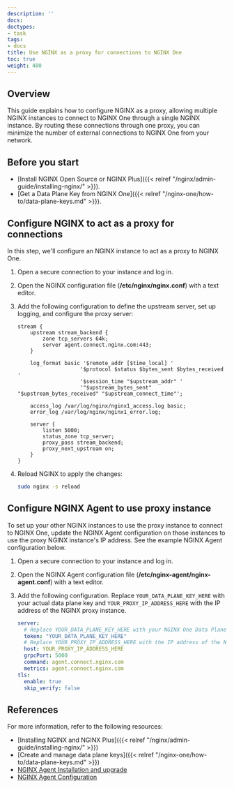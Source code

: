 ```yaml
---
description: ''
docs:
doctypes:
- task
tags:
- docs
title: Use NGINX as a proxy for connections to NGINX One
toc: true
weight: 400
---
```


## Overview

This guide explains how to configure NGINX as a proxy, allowing multiple NGINX instances to connect to NGINX One through a single NGINX instance. By routing these connections through one proxy, you can minimize the number of external connections to NGINX One from your network.

## Before you start

- [Install NGINX Open Source or NGINX Plus]({{< relref "/nginx/admin-guide/installing-nginx/" >}}).
- [Get a Data Plane Key from NGINX One]({{< relref "/nginx-one/how-to/data-plane-keys.md" >}}).

## Configure NGINX to act as a proxy for connections

In this step, we'll configure an NGINX instance to act as a proxy to NGINX One.

1. Open a secure connection to your instance and log in.
2. Open the NGINX configuration file (**/etc/nginx/nginx.conf**) with a text editor.
3. Add the following configuration to define the upstream server, set up logging, and configure the proxy server:

    ```nginx
    stream {
        upstream stream_backend {
            zone tcp_servers 64k;
            server agent.connect.nginx.com:443;
        }

        log_format basic '$remote_addr [$time_local] '
                        '$protocol $status $bytes_sent $bytes_received '
                        '$session_time "$upstream_addr" '
                        '"$upstream_bytes_sent" "$upstream_bytes_received" "$upstream_connect_time"';

        access_log /var/log/nginx/nginx1_access.log basic;
        error_log /var/log/nginx/nginx1_error.log;

        server {
            listen 5000;
            status_zone tcp_server;
            proxy_pass stream_backend;
            proxy_next_upstream on;
        }
    }
    ```

4. Reload NGINX to apply the changes:

    ```sh
    sudo nginx -s reload
    ```

## Configure NGINX Agent to use proxy instance

To set up your other NGINX instances to use the proxy instance to connect to NGINX One, update the NGINX Agent configuration on those instances to use the proxy NGINX instance's IP address. See the example NGINX Agent configuration below.

1. Open a secure connection to your instance and log in.
2. Open the NGINX Agent configuration file (**/etc/nginx-agent/nginx-agent.conf**) with a text editor.
3. Add the following configuration. Replace `YOUR_DATA_PLANE_KEY_HERE` with your actual data plane key and `YOUR_PROXY_IP_ADDRESS_HERE` with the IP address of the NGINX proxy instance.

    ```yaml
    server:
      # Replace YOUR_DATA_PLANE_KEY_HERE with your NGINX One Data Plane Key.
      token: "YOUR_DATA_PLANE_KEY_HERE"
      # Replace YOUR_PROXY_IP_ADDRESS_HERE with the IP address of the NGINX proxy instance.
      host: YOUR_PROXY_IP_ADDRESS_HERE
      grpcPort: 5000
      command: agent.connect.nginx.com
      metrics: agent.connect.nginx.com
    tls:
      enable: true
      skip_verify: false
    ```

## References

For more information, refer to the following resources:

- [Installing NGINX and NGINX Plus]({{< relref "/nginx/admin-guide/installing-nginx/" >}})
- [Create and manage data plane keys]({{< relref "/nginx-one/how-to/data-plane-keys.md" >}})
- [NGINX Agent Installation and upgrade](https://docs.nginx.com/nginx-agent/installation-upgrade/)
- [NGINX Agent Configuration](https://docs.nginx.com/nginx-agent/configuration/)